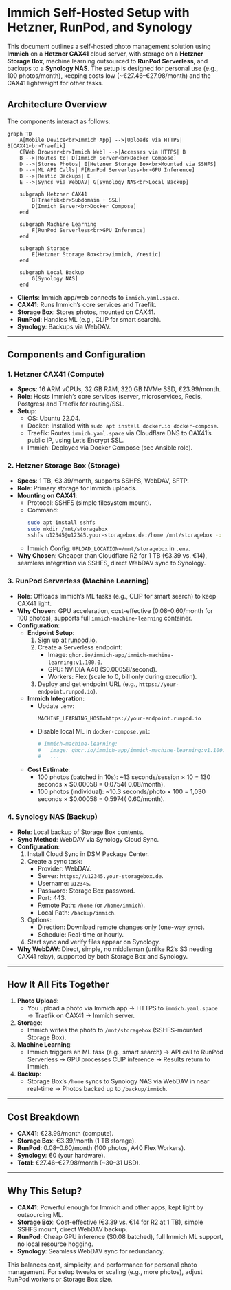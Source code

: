 # Immich Self-Hosted Setup with Hetzner, RunPod, and Synology

This document outlines a self-hosted photo management solution using **Immich** on a **Hetzner CAX41** cloud server, with storage on a **Hetzner Storage Box**, machine learning outsourced to **RunPod Serverless**, and backups to a **Synology NAS**. The setup is designed for personal use (e.g., 100 photos/month), keeping costs low (~€27.46–€27.98/month) and the CAX41 lightweight for other tasks.

## Architecture Overview

The components interact as follows:

```mermaid
graph TD
    A[Mobile Device<br>Immich App] -->|Uploads via HTTPS| B[CAX41<br>Traefik]
    C[Web Browser<br>Immich Web] -->|Accesses via HTTPS| B
    B -->|Routes to| D[Immich Server<br>Docker Compose]
    D -->|Stores Photos| E[Hetzner Storage Box<br>Mounted via SSHFS]
    D -->|ML API Calls| F[RunPod Serverless<br>GPU Inference]
    B -->|Restic Backups| E
    E -->|Syncs via WebDAV| G[Synology NAS<br>Local Backup]
    
    subgraph Hetzner CAX41
        B[Traefik<br>Subdomain + SSL]
        D[Immich Server<br>Docker Compose]
    end
    
    subgraph Machine Learning
        F[RunPod Serverless<br>GPU Inference]
    end
    
    subgraph Storage
        E[Hetzner Storage Box<br>/immich, /restic]
    end
    
    subgraph Local Backup
        G[Synology NAS]
    end
```

- **Clients**: Immich app/web connects to `immich.yaml.space`.
- **CAX41**: Runs Immich’s core services and Traefik.
- **Storage Box**: Stores photos, mounted on CAX41.
- **RunPod**: Handles ML (e.g., CLIP for smart search).
- **Synology**: Backups via WebDAV.

---

## Components and Configuration

### 1. Hetzner CAX41 (Compute)
- **Specs**: 16 ARM vCPUs, 32 GB RAM, 320 GB NVMe SSD, €23.99/month.
- **Role**: Hosts Immich’s core services (server, microservices, Redis, Postgres) and Traefik for routing/SSL.
- **Setup**:
  - OS: Ubuntu 22.04.
  - Docker: Installed with `sudo apt install docker.io docker-compose`.
  - Traefik: Routes `immich.yaml.space` via Cloudflare DNS to CAX41’s public IP, using Let’s Encrypt SSL.
  - Immich: Deployed via Docker Compose (see Ansible role).

### 2. Hetzner Storage Box (Storage)
- **Specs**: 1 TB, €3.39/month, supports SSHFS, WebDAV, SFTP.
- **Role**: Primary storage for Immich uploads.
- **Mounting on CAX41**:
  - Protocol: SSHFS (simple filesystem mount).
  - Command:
    ```bash
    sudo apt install sshfs
    sudo mkdir /mnt/storagebox
    sshfs u12345@u12345.your-storagebox.de:/home /mnt/storagebox -o reconnect
    ```
  - Immich Config: `UPLOAD_LOCATION=/mnt/storagebox` in `.env`.
- **Why Chosen**: Cheaper than Cloudflare R2 for 1 TB (€3.39 vs. €14), seamless integration via SSHFS, direct WebDAV sync to Synology.

### 3. RunPod Serverless (Machine Learning)
- **Role**: Offloads Immich’s ML tasks (e.g., CLIP for smart search) to keep CAX41 light.
- **Why Chosen**: GPU acceleration, cost-effective ($0.08–$0.60/month for 100 photos), supports full `immich-machine-learning` container.
- **Configuration**:
  - **Endpoint Setup**:
    1. Sign up at [runpod.io](https://www.runpod.io).
    2. Create a Serverless endpoint:
       - Image: `ghcr.io/immich-app/immich-machine-learning:v1.100.0`.
       - GPU: NVIDIA A40 ($0.00058/second).
       - Workers: Flex (scale to 0, bill only during execution).
    3. Deploy and get endpoint URL (e.g., `https://your-endpoint.runpod.io`).
  - **Immich Integration**:
    - Update `.env`:
      ```env
      MACHINE_LEARNING_HOST=https://your-endpoint.runpod.io
      ```
    - Disable local ML in `docker-compose.yml`:
      ```yaml
      # immich-machine-learning:
      #   image: ghcr.io/immich-app/immich-machine-learning:v1.100.0
      #   ...
      ```
  - **Cost Estimate**:
    - 100 photos (batched in 10s): ~13 seconds/session × 10 = 130 seconds × $0.00058 = $0.0754 (~$0.08/month).
    - 100 photos (individual): ~10.3 seconds/photo × 100 = 1,030 seconds × $0.00058 = $0.5974 (~$0.60/month).

### 4. Synology NAS (Backup)
- **Role**: Local backup of Storage Box contents.
- **Sync Method**: WebDAV via Synology Cloud Sync.
- **Configuration**:
  1. Install Cloud Sync in DSM Package Center.
  2. Create a sync task:
     - Provider: WebDAV.
     - Server: `https://u12345.your-storagebox.de`.
     - Username: `u12345`.
     - Password: Storage Box password.
     - Port: 443.
     - Remote Path: `/home` (or `/home/immich`).
     - Local Path: `/backup/immich`.
  3. Options:
     - Direction: Download remote changes only (one-way sync).
     - Schedule: Real-time or hourly.
  4. Start sync and verify files appear on Synology.
- **Why WebDAV**: Direct, simple, no middleman (unlike R2’s S3 needing CAX41 relay), supported by both Storage Box and Synology.

---

## How It All Fits Together

1. **Photo Upload**:
   - You upload a photo via Immich app → HTTPS to `immich.yaml.space` → Traefik on CAX41 → Immich server.
2. **Storage**:
   - Immich writes the photo to `/mnt/storagebox` (SSHFS-mounted Storage Box).
3. **Machine Learning**:
   - Immich triggers an ML task (e.g., smart search) → API call to RunPod Serverless → GPU processes CLIP inference → Results return to Immich.
4. **Backup**:
   - Storage Box’s `/home` syncs to Synology NAS via WebDAV in near real-time → Photos backed up to `/backup/immich`.

---

## Cost Breakdown
- **CAX41**: €23.99/month (compute).
- **Storage Box**: €3.39/month (1 TB storage).
- **RunPod**: $0.08–$0.60/month (100 photos, A40 Flex Workers).
- **Synology**: €0 (your hardware).
- **Total**: €27.46–€27.98/month (~$30–$31 USD).

---

## Why This Setup?
- **CAX41**: Powerful enough for Immich and other apps, kept light by outsourcing ML.
- **Storage Box**: Cost-effective (€3.39 vs. €14 for R2 at 1 TB), simple SSHFS mount, direct WebDAV backup.
- **RunPod**: Cheap GPU inference ($0.08 batched), full Immich ML support, no local resource hogging.
- **Synology**: Seamless WebDAV sync for redundancy.

This balances cost, simplicity, and performance for personal photo management. For setup tweaks or scaling (e.g., more photos), adjust RunPod workers or Storage Box size.

